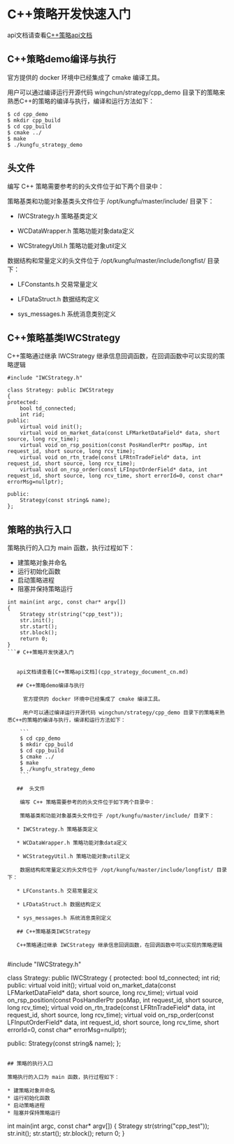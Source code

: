 # C++策略开发快速入门


api文档请查看[C++策略api文档](cpp_strategy_api.md)

## C++策略demo编译与执行

  官方提供的 docker 环境中已经集成了 cmake 编译工具。
 
  用户可以通过编译运行开源代码 wingchun/strategy/cpp_demo 目录下的策略来熟悉C++的策略的编译与执行，编译和运行方法如下：
 
 ```
 $ cd cpp_demo
 $ mkdir cpp_build
 $ cd cpp_build
 $ cmake ../
 $ make
 $ ./kungfu_strategy_demo
 ``` 
 
##  头文件

 编写 C++ 策略需要参考的的头文件位于如下两个目录中：
 
 策略基类和功能对象基类头文件位于 /opt/kungfu/master/include/ 目录下：
 
* IWCStrategy.h 策略基类定义
 
* WCDataWrapper.h 策略功能对象data定义
 
* WCStrategyUtil.h 策略功能对象util定义
 
 数据结构和常量定义的头文件位于 /opt/kungfu/master/include/longfist/ 目录下：
 
* LFConstants.h 交易常量定义
 
* LFDataStruct.h 数据结构定义
 
* sys_messages.h 系统消息类别定义
  
## C++策略基类IWCStrategy

C++策略通过继承 IWCStrategy 继承信息回调函数，在回调函数中可以实现的策略逻辑

```
#include "IWCStrategy.h"

class Strategy: public IWCStrategy
{
protected:
    bool td_connected;
    int rid;
public:
    virtual void init();
    virtual void on_market_data(const LFMarketDataField* data, short source, long rcv_time);
    virtual void on_rsp_position(const PosHandlerPtr posMap, int request_id, short source, long rcv_time);
    virtual void on_rtn_trade(const LFRtnTradeField* data, int request_id, short source, long rcv_time);
    virtual void on_rsp_order(const LFInputOrderField* data, int request_id, short source, long rcv_time, short errorId=0, const char* errorMsg=nullptr);

public:
    Strategy(const string& name);
};
```

## 策略的执行入口

策略执行的入口为 main 函数，执行过程如下：

* 建策略对象并命名
* 运行初始化函数
* 启动策略进程
* 阻塞并保持策略运行

```
int main(int argc, const char* argv[])
{
    Strategy str(string("cpp_test"));
    str.init();
    str.start();
    str.block();
    return 0;
}
```# C++策略开发快速入门
   
   
   api文档请查看[C++策略api文档](cpp_strategy_document_cn.md)
   
   ## C++策略demo编译与执行
   
     官方提供的 docker 环境中已经集成了 cmake 编译工具。
    
     用户可以通过编译运行开源代码 wingchun/strategy/cpp_demo 目录下的策略来熟悉C++的策略的编译与执行，编译和运行方法如下：
    
    ```
    $ cd cpp_demo
    $ mkdir cpp_build
    $ cd cpp_build
    $ cmake ../
    $ make
    $ ./kungfu_strategy_demo
    ``` 
    
   ##  头文件
   
    编写 C++ 策略需要参考的的头文件位于如下两个目录中：
    
    策略基类和功能对象基类头文件位于 /opt/kungfu/master/include/ 目录下：
    
   * IWCStrategy.h 策略基类定义
    
   * WCDataWrapper.h 策略功能对象data定义
    
   * WCStrategyUtil.h 策略功能对象util定义
    
    数据结构和常量定义的头文件位于 /opt/kungfu/master/include/longfist/ 目录下：
    
   * LFConstants.h 交易常量定义
    
   * LFDataStruct.h 数据结构定义
    
   * sys_messages.h 系统消息类别定义
     
   ## C++策略基类IWCStrategy
   
   C++策略通过继承 IWCStrategy 继承信息回调函数，在回调函数中可以实现的策略逻辑
   
   ```
   #include "IWCStrategy.h"
   
   class Strategy: public IWCStrategy
   {
   protected:
       bool td_connected;
       int rid;
   public:
       virtual void init();
       virtual void on_market_data(const LFMarketDataField* data, short source, long rcv_time);
       virtual void on_rsp_position(const PosHandlerPtr posMap, int request_id, short source, long rcv_time);
       virtual void on_rtn_trade(const LFRtnTradeField* data, int request_id, short source, long rcv_time);
       virtual void on_rsp_order(const LFInputOrderField* data, int request_id, short source, long rcv_time, short errorId=0, const char* errorMsg=nullptr);
   
   public:
       Strategy(const string& name);
   };
   ```
   
   ## 策略的执行入口
   
   策略执行的入口为 main 函数，执行过程如下：
   
   * 建策略对象并命名
   * 运行初始化函数
   * 启动策略进程
   * 阻塞并保持策略运行
   
   ```
   int main(int argc, const char* argv[])
   {
       Strategy str(string("cpp_test"));
       str.init();
       str.start();
       str.block();
       return 0;
   }
   ```